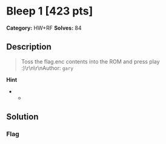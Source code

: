 # Bleep 1 [423 pts]

**Category:** HW+RF
**Solves:** 84

## Description
>Toss the flag.enc contents into the ROM and press play :)\r\n\r\nAuthor: `gary`

**Hint**
* -

## Solution

### Flag

